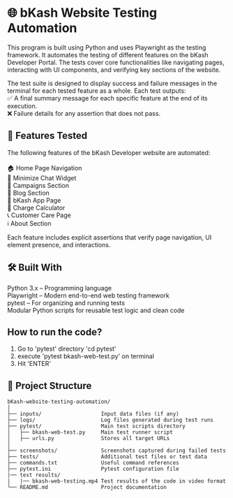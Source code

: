 # 🌐 bKash Website Testing Automation
This program is built using Python and uses Playwright as the testing framework. It automates the testing of different features on the bKash Developer Portal. The tests cover core functionalities like navigating pages, interacting with UI components, and verifying key sections of the website.

The test suite is designed to display success and failure messages in the terminal for each tested feature as a whole. Each test outputs:  
✅ A final summary message for each specific feature at the end of its execution.  
❌ Failure details for any assertion that does not pass.  


## 🚀 Features Tested
The following features of the bKash Developer website are automated:<br><br>
🏠 Home Page Navigation<br>
💬 Minimize Chat Widget<br>
📣 Campaigns Section<br>
📰 Blog Section<br>
📱 bKash App Page<br>
🧮 Charge Calculator<br>
📞 Customer Care Page<br>
ℹ️ About Section


Each feature includes explicit assertions that verify page navigation, UI element presence, and interactions.  

## 🛠️ Built With
Python 3.x – Programming language  
Playwright – Modern end-to-end web testing framework  
pytest – For organizing and running tests  
Modular Python scripts for reusable test logic and clean code  

## How to run the code?
1. Go to 'pytest' directory 'cd pytest' <br>
2. execute 'pytest bkash-web-test.py' on terminal <br>
3. Hit 'ENTER'  <br>

## 📂 Project Structure

```text
bKash-website-testing-automation/
│
├── inputs/                   Input data files (if any)
├── logs/                     Log files generated during test runs
├── pytest/                   Main test scripts directory
│   ├── bkash-web-test.py     Main test runner script
│   ├── urls.py               Stores all target URLs
│
├── screenshots/              Screenshots captured during failed tests
├── tests/                    Additional test files or test data
├── commands.txt              Useful command references
├── pytest.ini                Pytest configuration file
|── test results/
|   |── bkash-web-testing.mp4 Test results of the code in video format  
└── README.md                 Project documentation





